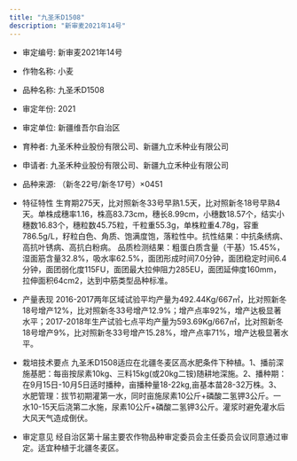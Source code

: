 ```yaml
---
title: "九圣禾D1508"
description: "新审麦2021年14号"
---
```

* 审定编号:  新审麦2021年14号

*  作物名称:  小麦

*  品种名称:  九圣禾D1508

*  审定年份:  2021

*  审定单位:  新疆维吾尔自治区

* 育种者:  九圣禾种业股份有限公司、新疆九立禾种业有限公司

*  申请者:  九圣禾种业股份有限公司、新疆九立禾种业有限公司

*  品种来源:  （新冬22号/新冬17号）×0451

*  特征特性
生育期275天，比对照新冬33号早熟1.5天，比对照新冬18号早熟4天。单株成穗率1.16，株高83.73cm，穗长8.99cm，小穗数18.57个，结实小穗数16.83个，穗粒数45.75粒，千粒重55.3g，单株粒重4.78g，容重786.5g/L，籽粒白色、角质、饱满度饱，落粒性中。抗性结果：中抗条绣病、高抗叶锈病、高抗白粉病。
品质检测结果：粗蛋白质含量（干基）15.45%，湿面筋含量32.8%，吸水率62.5%，面团形成时间7.0分钟，面团稳定时间6.4分钟，面团弱化度115FU，面团最大拉伸阻力285EU，面团延伸度160mm，拉伸面积64cm2，达到中筋类型品种标准。

*  产量表现
2016-2017两年区域试验平均产量为492.44Kg/667㎡，比对照新冬18号增产12%，比对照新冬33号增产12.9%；增产点率92%，增产达极显著水平；2017-2018年生产试验七点平均产量为593.69Kg/667㎡，比对照新冬18号增产9%，比对照新冬33号增产15.28%，增产点率71%，增产达极显著水平。

*  栽培技术要点
九圣禾D1508适应在北疆冬麦区高水肥条件下种植。1、播前深施基肥：每亩按尿素10kg、三料15kg(或20kg二铵)随耕地深施。2、播种期：在9月15日-10月5日适时播种，亩播种量18-22kg,亩基本苗28-32万株。3、水肥管理：拔节初期灌第一水，同时亩施尿素10公斤+磷酸二氢钾3公斤。一水10-15天后浇第二水施，尿素10公斤+磷酸二氢钾3公斤。灌浆时避免灌水后大风天气造成倒伏。

*  审定意见
经自治区第十届主要农作物品种审定委员会主任委员会议同意通过审定。适宜种植于北疆冬麦区。
